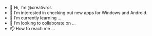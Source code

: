 - 👋 Hi, I’m @creativrss
- 👀 I’m interested in checking out new apps for Windows and Android.
- 🌱 I’m currently learning ...
- 💞️ I’m looking to collaborate on ...
- 📫 How to reach me ...

<!---
creativrss/creativrss is a ✨ special ✨ repository because its `README.md` (this file) appears on your GitHub profile.
You can click the Preview link to take a look at your changes.
--->
